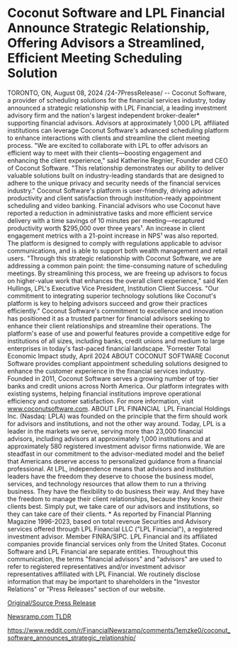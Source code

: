 # Coconut Software and LPL Financial Announce Strategic Relationship, Offering Advisors a Streamlined, Efficient Meeting Scheduling Solution

TORONTO, ON, August 08, 2024 /24-7PressRelease/ -- Coconut Software, a provider of scheduling solutions for the financial services industry, today announced a strategic relationship with LPL Financial, a leading investment advisory firm and the nation's largest independent broker-dealer* supporting financial advisors. Advisors at approximately 1,000 LPL affiliated institutions can leverage Coconut Software's advanced scheduling platform to enhance interactions with clients and streamline the client meeting process.   "We are excited to collaborate with LPL to offer advisors an efficient way to meet with their clients—boosting engagement and enhancing the client experience," said Katherine Regnier, Founder and CEO of Coconut Software. "This relationship demonstrates our ability to deliver valuable solutions built on industry-leading standards that are designed to adhere to the unique privacy and security needs of the financial services industry."   Coconut Software's platform is user-friendly, driving advisor productivity and client satisfaction through institution-ready appointment scheduling and video banking. Financial advisors who use Coconut have reported a reduction in administrative tasks and more efficient service delivery with a time savings of 10 minutes per meeting—recaptured productivity worth $295,000 over three years¹. An increase in client engagement metrics with a 21-point increase in NPS¹ was also reported. The platform is designed to comply with regulations applicable to advisor communications, and is able to support both wealth management and retail users.  "Through this strategic relationship with Coconut Software, we are addressing a common pain point: the time-consuming nature of scheduling meetings. By streamlining this process, we are freeing up advisors to focus on higher-value work that enhances the overall client experience," said Ken Hullings, LPL's Executive Vice President, Institution Client Success. "Our commitment to integrating superior technology solutions like Coconut's platform is key to helping advisors succeed and grow their practices efficiently."  Coconut Software's commitment to excellence and innovation has positioned it as a trusted partner for financial advisors seeking to enhance their client relationships and streamline their operations. The platform's ease of use and powerful features provide a competitive edge for institutions of all sizes, including banks, credit unions and medium to large enterprises in today's fast-paced financial landscape.   ¹Forrester Total Economic Impact study, April 2024  ABOUT COCONUT SOFTWARE Coconut Software provides compliant appointment scheduling solutions designed to enhance the customer experience in the financial services industry. Founded in 2011, Coconut Software serves a growing number of top-tier banks and credit unions across North America. Our platform integrates with existing systems, helping financial institutions improve operational efficiency and customer satisfaction. For more information, visit www.coconutsoftware.com.  ABOUT LPL FINANCIAL  LPL Financial Holdings Inc. (Nasdaq: LPLA) was founded on the principle that the firm should work for advisors and institutions, and not the other way around. Today, LPL is a leader in the markets we serve, serving more than 23,000 financial advisors, including advisors at approximately 1,000 institutions and at approximately 580 registered investment advisor firms nationwide. We are steadfast in our commitment to the advisor-mediated model and the belief that Americans deserve access to personalized guidance from a financial professional.   At LPL, independence means that advisors and institution leaders have the freedom they deserve to choose the business model, services, and technology resources that allow them to run a thriving business. They have the flexibility to do business their way. And they have the freedom to manage their client relationships, because they know their clients best. Simply put, we take care of our advisors and institutions, so they can take care of their clients.   * As reported by Financial Planning Magazine 1996-2023, based on total revenue  Securities and Advisory services offered through LPL Financial LLC ("LPL Financial"), a registered investment advisor. Member FINRA/SIPC. LPL Financial and its affiliated companies provide financial services only from the United States.  Coconut Software and LPL Financial are separate entities.  Throughout this communication, the terms "financial advisors" and "advisors" are used to refer to registered representatives and/or investment advisor representatives affiliated with LPL Financial.  We routinely disclose information that may be important to shareholders in the "Investor Relations" or "Press Releases" section of our website. 

[Original/Source Press Release](https://www.24-7pressrelease.com/press-release/513187/coconut-software-and-lpl-financial-announce-strategic-relationship-offering-advisors-a-streamlined-efficient-meeting-scheduling-solution)
                    

[Newsramp.com TLDR](None) 

https://www.reddit.com/r/FinancialNewsramp/comments/1emzke0/coconut_software_announces_strategic_relationship/